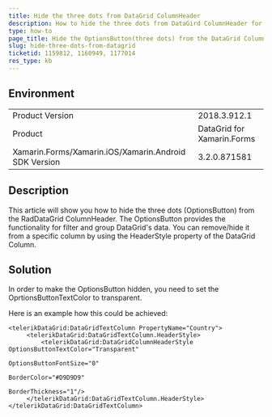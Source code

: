 ```yaml
---
title: Hide the three dots from DataGrid ColumnHeader
description: How to hide the three dots from DataGird ColumnHeader for disabling all filter and group functions. 
type: how-to
page_title: Hide the OptionsButton(three dots) from the DataGrid ColumnHeader
slug: hide-three-dots-from-datagrid
ticketid: 1159812, 1160949, 1177014
res_type: kb
---
```


## Environment
<table>
	<tr>
		<td>Product Version</td>
		<td>2018.3.912.1</td>
	</tr>
	<tr>
		<td>Product</td>
		<td>DataGrid for Xamarin.Forms</td>
	</tr>
	<tr>
		<td>Xamarin.Forms/Xamarin.iOS/Xamarin.Android SDK Version</td>
		<td>3.2.0.871581</td>
	</tr>
</table>


## Description

This article will show you how to hide the three dots (OptionsButton) from the RadDataGrid ColumnHeader. The OptionsButton provides the functionality for filter and group DataGrid's data. You can remove/hide it from a specific column by using the HeaderStyle property of the DataGrid Column.

## Solution

In order to make the OptionsButton hidden, you need to set the OprtionsButtonTextColor to transparent.

Here is an example how this could be achieved:

```XAML
<telerikDataGrid:DataGridTextColumn PropertyName="Country">
     <telerikDataGrid:DataGridTextColumn.HeaderStyle>
         <telerikDataGrid:DataGridColumnHeaderStyle OptionsButtonTextColor="Transparent"
		                                            OptionsButtonFontSize="0"
                                                    BorderColor="#D9D9D9"
                                                    BorderThickness="1"/>
     </telerikDataGrid:DataGridTextColumn.HeaderStyle>
</telerikDataGrid:DataGridTextColumn>
```
